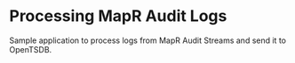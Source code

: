 # Processing MapR Audit Logs
Sample application to process logs from MapR Audit Streams and send it to OpenTSDB.
